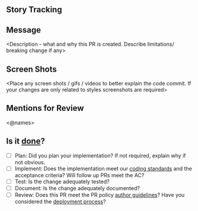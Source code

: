 ## Story Tracking
<Link to the story or N/A>

## Message
<Description - what and why this PR is created. Describe limitations/ breaking change if any>

## Screen Shots
<Place any screen shots / gifs / videos to better explain the code commit. If your changes are only related to styles screenshots are required>

## Mentions for Review
<@names>

## Is it [done](https://github.com/dabblesports/handbook/blob/master/development/README.md#definition-of-done)?

- [ ] Plan: Did you plan your implementation? If not required, explain why if not obvious.
- [ ] Implement: Does the implementation meet our [coding standards](https://github.com/dabblesports/handbook/blob/master/development/README.md#coding-standards) and the acceptance criteria? Will follow up PRs meet the AC?
- [ ] Test: Is the change adequately tested?
- [ ] Document: Is the change adequately documented?
- [ ] Review: Does this PR meet the PR policy [author guidelines](https://github.com/dabblesports/handbook/tree/master/development#author-guidelines)? Have you considered the [deployment process](https://github.com/dabblesports/handbook/blob/master/development/backend#deployments)?
